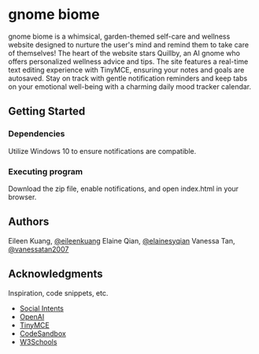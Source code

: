 # gnome biome
gnome biome is a whimsical, garden-themed self-care and wellness website designed to nurture the user's mind and remind them to take care of themselves! The heart of the website stars Quillby, an AI gnome who offers personalized wellness advice and tips. The site features a real-time text editing experience with TinyMCE, ensuring your notes and goals are autosaved. Stay on track with gentle notification reminders and keep tabs on your emotional well-being with a charming daily mood tracker calendar.

## Getting Started

### Dependencies
Utilize Windows 10 to ensure notifications are compatible. 

### Executing program
Download the zip file, enable notifications, and open index.html in your browser. 

## Authors

Eileen Kuang, [@eileenkuang](https://github.com/eileenkuang)
Elaine Qian, [@elainesyqian](https://github.com/elainesyqian)
Vanessa Tan, [@vanessatan2007](https://github.com/vanessatan2007)

## Acknowledgments

Inspiration, code snippets, etc.
* [Social Intents](https://help.socialintents.com/category/187-chatgpt)
* [OpenAI](https://openai.com/api/)
* [TinyMCE](https://www.tiny.cloud/)
* [CodeSandbox](https://codesandbox.io/?from-app=1)
* [W3Schools](https://w3schools.invisionzone.com/topic/42073-tinymce-editor/)
